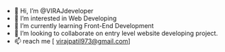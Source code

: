 - 👋 Hi, I’m @VIRAJdeveloper
- 👀 I’m interested in Web Developing
- 🌱 I’m currently learning Front-End Development
- 💞️ I’m looking to collaborate on entry level website developing project.
- 📫 reach me [ virajpatil973@gmail.com]

<!---
VIRAJdeveloper/VIRAJdeveloper is a ✨ special ✨ repository because its `README.md` (this file) appears on your GitHub profile.
You can click the Preview link to take a look at your changes.
--->
